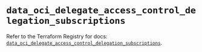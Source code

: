 # `data_oci_delegate_access_control_delegation_subscriptions`

Refer to the Terraform Registry for docs: [`data_oci_delegate_access_control_delegation_subscriptions`](https://registry.terraform.io/providers/oracle/oci/7.19.0/docs/data-sources/delegate_access_control_delegation_subscriptions).
